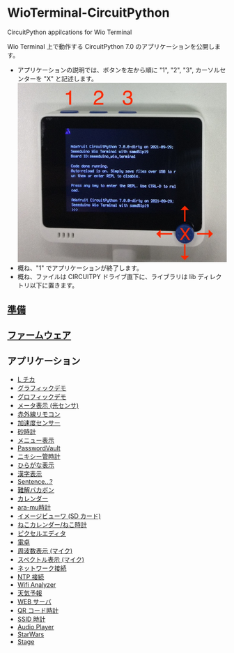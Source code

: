 # WioTerminal-CircuitPython
CircuitPython appilcations for Wio Terminal

Wio Terminal 上で動作する CircuitPython 7.0 のアプリケーションを公開します。

- アプリケーションの説明では、ボタンを左から順に "1", "2", "3", カーソルセンターを "X" と記述します。
  ![Buttons](./Buttons.jpg)
- 概ね、"1" でアプリケーションが終了します。
- 概ね、ファイルは CIRCUITPY ドライブ直下に、ライブラリは lib ディレクトリ以下に置きます。

## [準備](Setup.md)

## [ファームウェア](Firmware)

## アプリケーション
- [L チカ](docs/Lchika.md)
- [グラフィックデモ](docs/Qix.md)
- [グロフィックデモ](docs/Grophics.md)
- [メータ表示 (光センサ)](docs/Meter.md)
- [赤外線リモコン](docs/IR.md)
- [加速度センサー](docs/roto.md)
- [砂時計](docs/HourGlass.md)
- [メニュー表示](docs/Menu.md)
- [PasswordVault](docs/PasswordVault.md)
- [ニキシー管時計](docs/NixieClock.md)
- [ひらがな表示](docs/DQ.md)
- [漢字表示](docs/Kanji.md)
- [Sentence...?](docs/Sentence.md)
- [難解バカボン](docs/NankaiBakabon.md)
- [カレンダー](docs/Calendar.md)
- [ara-mu時計](docs/Clock.md)
- [イメージビューワ (SD カード)](docs/ImageViewer.md)
- [ねこカレンダー/ねこ時計](docs/Neko.md)
- [ピクセルエディタ](docs/Pixel.md)
- [電卓](docs/Calculator.md)
- [周波数表示 (マイク)](docs/Microphone.md)
- [スペクトル表示 (マイク)](docs/Spectrum.md)
- [ネットワーク接続](docs/RTL.md)
- [NTP 接続](docs/NTP.md)
- [Wifi Analyzer](docs/WifiAnalyzer.md)
- [天気予報](docs/Weather.md)
- [WEB サーバ](docs/WebServer.md)
- [QR コード時計](docs/QRClock.md)
- [SSID 時計](docs/APClock.md)
- [Audio Player](docs/AudioPlayer.md)
- [StarWars](docs/StarWars.md)
- [Stage](docs/Stage.md)
